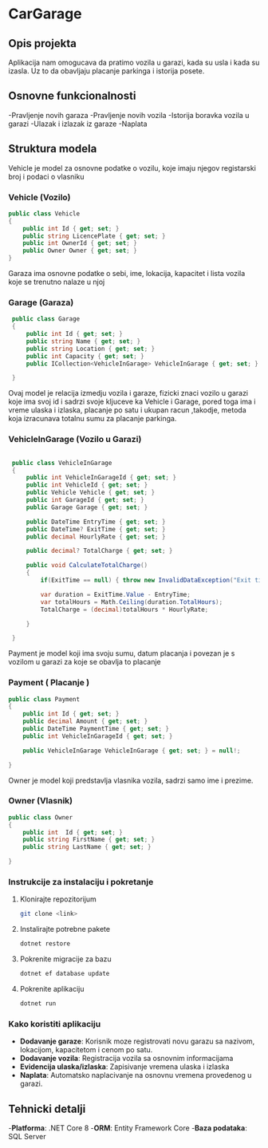 # CarGarage
## Opis projekta 
Aplikacija nam omogucava da pratimo vozila u garazi, kada su usla i kada su izasla. Uz to da obavljaju placanje parkinga i istorija posete.

## Osnovne funkcionalnosti
-Pravljenje novih garaza 
-Pravljenje novih vozila
-Istorija boravka vozila u garazi
-Ulazak i izlazak iz garaze
-Naplata

## Struktura modela

Vehicle je model za osnovne podatke o vozilu, koje imaju njegov registarski broj i podaci o vlasniku
### Vehicle (Vozilo)
```csharp
public class Vehicle
{
    public int Id { get; set; } 
    public string LicencePlate { get; set; }
    public int OwnerId { get; set; }         
    public Owner Owner { get; set; }       
}
```
Garaza ima osnovne podatke o sebi, ime, lokacija, kapacitet i lista vozila koje se trenutno nalaze u njoj
### Garage (Garaza)
```csharp
 public class Garage
 {
     public int Id { get; set; }
     public string Name { get; set; }
     public string Location { get; set; }
     public int Capacity { get; set; }
     public ICollection<VehicleInGarage> VehicleInGarage { get; set; } = new List<VehicleInGarage>();

 }
```

Ovaj model je relacija izmedju vozila i garaze, fizicki znaci vozilo u garazi koje ima svoj id i sadrzi svoje kljuceve ka Vehicle i Garage, pored toga ima i vreme ulaska i izlaska, placanje po satu i ukupan racun
,takodje, metoda koja izracunava totalnu sumu za placanje parkinga.
### VehicleInGarage (Vozilo u Garazi)
```csharp

 public class VehicleInGarage
 {
     public int VehicleInGarageId { get; set; }
     public int VehicleId { get; set; }
     public Vehicle Vehicle { get; set; }
     public int GarageId { get; set; }
     public Garage Garage { get; set; }   

     public DateTime EntryTime { get; set; }
     public DateTime? ExitTime { get; set; }
     public decimal HourlyRate { get; set; }

     public decimal? TotalCharge { get; set; }

     public void CalculateTotalCharge()
     {
         if(ExitTime == null) { throw new InvalidDataException("Exit time must be before calculating"); }

         var duration = ExitTime.Value - EntryTime;
         var totalHours = Math.Ceiling(duration.TotalHours);
         TotalCharge = (decimal)totalHours * HourlyRate;

     }

 }
```

Payment je model koji ima svoju sumu, datum placanja i povezan je s vozilom u garazi za koje se obavlja to placanje
### Payment ( Placanje )
```csharp
public class Payment
{
    public int Id { get; set; }
    public decimal Amount { get; set; }
    public DateTime PaymentTime { get; set; }
    public int VehicleInGarageId { get; set; }

    public VehicleInGarage VehicleInGarage { get; set; } = null!;

}
```

Owner je model koji predstavlja vlasnika vozila, sadrzi samo ime i prezime.
### Owner (Vlasnik)
```csharp
public class Owner
{
    public int  Id { get; set; }
    public string FirstName { get; set; }
    public string LastName { get; set; }

}
```

### Instrukcije za instalaciju i pokretanje
1. Klonirajte repozitorijum
   ```bash
   git clone <link>
   ```
2. Instalirajte potrebne pakete
   ```bash
   dotnet restore
   ```
3. Pokrenite migracije za bazu
   ```bash
   dotnet ef database update
   ```
4. Pokrenite aplikaciju
   ```bash
   dotnet run
   ```

### Kako koristiti aplikaciju
- **Dodavanje garaze**: Korisnik moze registrovati novu garazu sa nazivom, lokacijom, kapacitetom i cenom po satu.
- **Dodavanje vozila**: Registracija vozila sa osnovnim informacijama
- **Evidencija ulaska/izlaska**: Zapisivanje vremena ulaska i izlaska
- **Naplata**: Automatsko naplacivanje na osnovnu vremena provedenog u garazi.

## Tehnicki detalji
-**Platforma**: .NET Core 8
-**ORM**: Entity Framework Core
-**Baza podataka**: SQL Server
